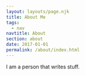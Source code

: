```yaml
---
layout: layouts/page.njk
title: About Me
tags:
  - nav
navtitle: About
section: about
date: 2017-01-01
permalink: /about/index.html
---
```


I am a person that writes stuff.
